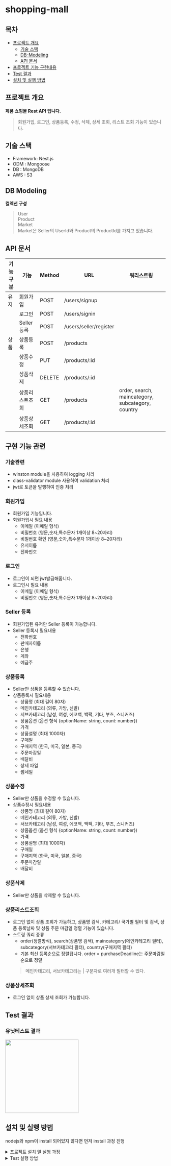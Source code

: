 # shopping-mall

## 목차

  * [프로젝트 개요](#프로젝트-개요)
      - [ 기술 스택](#기술-스택)
      - [ DB-Modeling](#db-modeling)
      - [ API 문서](#api-문서)
  * [프로젝트 기능 구현내용](#구현-기능-관련)
  * [Test 결과](#test-결과)
  * [설치 및 실행 방법](#설치-및-실행-방법)

## 프로젝트 개요

**제품 쇼핑몰 Rest API 입니다.**

> 회원가입, 로그인, 상품등록, 수정, 삭제, 상세 조회, 리스트 조회 기능이 있습니다.<br> 

## 기술 스택
- Framework: Nest.js
- ODM : Mongoose
- DB : MongoDB
- AWS : S3

## DB Modeling
<b>컬렉션 구성</b>
> User<br>
> Product<br>
> Market<br>
> Market은 Seller의 UserId와 Product의 ProductId를 가지고 있습니다.

## API 문서

| 기능구분  | 기능  | Method | URL | 쿼리스트링
| ------------- | ------------- | ------------- | ------------- | ------------- | 
| 유저 | 회원가입 | POST | /users/signup  |                 
|  | 로그인 | POST | /users/signin  | 
|  | Seller 등록 | POST  | /users/seller/register  |
| 상품 |  상품등록  | POST | /products  | 
|  | 상품수정 | PUT  | /products/:id |
|  | 상품삭제 | DELETE  | /products/:id |  |
|  | 상품리스트조회 | GET  | /products | order, search, maincategory, subcategory, country  |
|  | 상품상세조회 | GET  | /products/:id |  |


## 구현 기능 관련
### 기술관련
 - winston module을 사용하여 logging 처리
 - class-validator module 사용하여 validation 처리
 - jwt로 토큰을 발행하여 인증 처리

### 회원가입
 - 회원가입 기능입니다.
 - 회원가입시 필요 내용
   - 이메일 (이메일 형식)
   - 비밀번호 (영문,숫자,특수문자 1개이상 8~20자리)
   - 비밀번호 확인 (영문,숫자,특수문자 1개이상 8~20자리)
   - 유저이름
   - 전화번호

### 로그인
 - 로그인이 되면 jwt발급해줍니다.
 - 로그인시 필요 내용
   - 이메일 (이메일 형식)
   - 비밀번호 (영문,숫자,특수문자 1개이상 8~20자리)

### Seller 등록
 - 회원가입된 유저만 Seller 등록이 가능합니다.
 - Seller 등록시 필요내용
    - 전화번호
    - 판매자이름
    - 은행
    - 계좌
    - 예금주

### 상품등록
 - Seller만 상품을 등록할 수 있습니다.
 - 상품등록시 필요내용
   - 상품명 (최대 길이 80자)
   - 메인카테고리 (의류, 가방, 신발)
   - 서브카테고리 (남성, 여성, 에코백, 백팩, 기타, 부츠, 스니커즈)
   - 상품옵션 (옵션 형식 {optionName: string, count: number})
   - 가격
   - 상품설명 (최대 1000자)
   - 구매일 
   - 구매지역 (한국, 미국, 일본, 중국) 
   - 주문마감일 
   - 배달비
   - 상세 파일
   - 썸네일 

### 상품수정
 - Seller만 상품을 수정할 수 있습니다.
 - 상품수정시 필요내용
   - 상품명 (최대 길이 80자)
   - 메인카테고리 (의류, 가방, 신발)
   - 서브카테고리 (남성, 여성, 에코백, 백팩, 기타, 부츠, 스니커즈)
   - 상품옵션 (옵션 형식 {optionName: string, count: number})
   - 가격
   - 상품설명 (최대 1000자)
   - 구매일 
   - 구매지역 (한국, 미국, 일본, 중국) 
   - 주문마감일 
   - 배달비

### 상품삭제
 - Seller만 상품을 삭제할 수 있습니다.

### 상품리스트조회
 - 로그인 없이 상품 조회가 가능하고, 상품명 검색, 카테고리/ 국가별 필터 및 검색, 상품 등록날짜 및 상품 주문 마감일 정렬 기능이 있습니다.
 - 스트링 쿼리 종류
    - order(정렬방식), search(상품명 검색), maincategory(메인카테고리 필터), subcategory(서브카테고리 필터), country(구매지역 필터)
    - 기본 최신 등록순으로 정렬됩니다. order = purchaseDeadline는 주문마감일 순으로 정렬
   > 메인카테고리, 서브카테고리는 | 구분자로 여러개 필터할 수 있다.

### 상품상세조회
 - 로그인 없이 상품 상세 조회가 가능합니다.
 
 
## Test 결과

### 유닛테스트 결과
<img src="https://user-images.githubusercontent.com/70467297/202688290-c88e342f-5995-4f5a-a6a2-2e0a94751906.png"   height="230"/>


 

## 설치 및 실행 방법
nodejs와 npm이 install 되어있지 않다면 먼저 install 과정 진행
<details>
    <summary> 프로젝트 설치 밀 실행 과정</summary>

<b>1. 프로젝트 clone 및 디렉토리 이동</b>
```bash
https://github.com/Zero-Human/shopping-mall.git

```
<b>2. .env.dev, .env.test 파일 생성</b>
```bash
MONGODB_URL=
JWT_TOKEN=
DB_USERNAME=
DB_PASSWORD=
SECRET_KEY = 
EXPIRES_IN = 
AWS_BUCKET_REGION=
AWS_BUCKET_NAME=
AWS_ACCESS_KEY_ID=
AWS_SECRET_ACCESS_KEY=
```
<b>3. node package 설치</b>
```javascript
npm install
```
<b>4. 서버 실행</b>
```javascript
npm start
```
</details>

<details>
    <summary>Test 실행 방법</summary>
    
<b>1. .env.test 파일 생성</b>
```bash
PORT=
DB_HOST=
DB_USERNAME=
DB_PASSWORD=
DB_NAME=test_commerce
DB=mysql
DB_SYNC=true
```
<b>2. test 실행</b>
```javascript
npm run test
```
</details>



